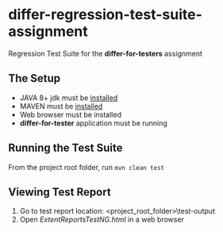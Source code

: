 # differ-regression-test-suite-assignment
Regression Test Suite for the **differ-for-testers** assignment

## The Setup
- JAVA 8+ jdk must be [installed](http://www.oracle.com/technetwork/java/javase/downloads/jdk8-downloads-2133151.html)  
- MAVEN must be [installed](https://maven.apache.org/download.cgi) 
- Web browser must be installed
- **differ-for-tester** application must be running

## Running the Test Suite
From the project root folder, run `mvn clean test`

## Viewing Test Report
1. Go to test report location: <project_root_folder>\test-output
2. Open _ExtentReportsTestNG.html_ in a web browser